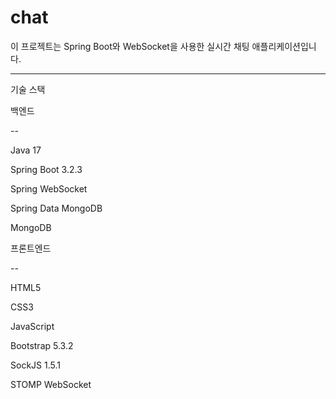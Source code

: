 # chat

이 프로젝트는 Spring Boot와 WebSocket을 사용한 실시간 채팅 애플리케이션입니다.

---
기술 스택

백엔드

--

Java 17

Spring Boot 3.2.3

Spring WebSocket

Spring Data MongoDB

MongoDB

프론트엔드

--

HTML5

CSS3

JavaScript

Bootstrap 5.3.2

SockJS 1.5.1

STOMP WebSocket
